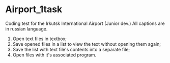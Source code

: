 # Airport_1task
Coding test for the Irkutsk International Airport (Junior dev.) All captions are in russian language.
1) Open text files in textbox;
2) Save opened files in a list to view the text without opening them again;
3) Save the list with text file's contents into a separate file;
4) Open files with it's associated program.

